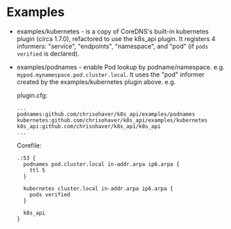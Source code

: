# Examples

* examples/kubernetes - is a copy of CoreDNS's built-in kubernetes plugin (circa 1.7.0),
  refactored to use the k8s_api plugin.  It registers 4 informers: "service",
  "endpoints", "namespace", and "pod" (if `pods verified` is declared).

* examples/podnames - enable Pod lookup by podname/namespace. 
  e.g. `mypod.mynamespace.pod.cluster.local`.  It uses the "pod" informer
  created by the examples/kubernetes plugin above. e.g.
  
  plugin.cfg:
  ```
  ...
  podnames:github.com/chrisohaver/k8s_api/examples/podnames
  kubernetes:github.com/chrisohaver/k8s_api/examples/kubernetes
  k8s_api:github.com/chrisohaver/k8s_api/k8s_api
  ...
  ```
  Corefile:
  ```
  .:53 {
    podnames pod.cluster.local in-addr.arpa ip6.arpa {
      ttl 5
    }

    kubernetes cluster.local in-addr.arpa ip6.arpa {
      pods verified
    }

    k8s_api
  }

  ```